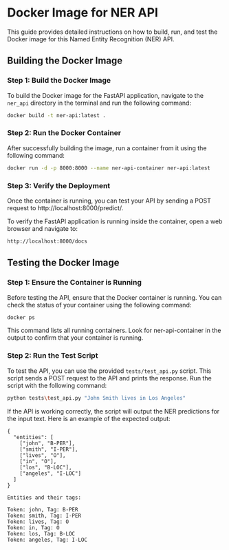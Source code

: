 # Docker Image for NER API

This guide provides detailed instructions on how to build, run, and test the Docker image for this Named Entity Recognition (NER) API.

## Building the Docker Image

### Step 1: Build the Docker Image

To build the Docker image for the FastAPI application, navigate to the `ner_api` directory in the terminal and run the following command:

```sh
docker build -t ner-api:latest .
```

### Step 2: Run the Docker Container

After successfully building the image, run a container from it using the following command:

```sh
docker run -d -p 8000:8000 --name ner-api-container ner-api:latest
```

### Step 3: Verify the Deployment

Once the container is running, you can test your API by sending a POST request to http://localhost:8000/predict/.


To verify the FastAPI application is running inside the container, open a web browser and navigate to:

```bash
http://localhost:8000/docs
```

## Testing the Docker Image

### Step 1: Ensure the Container is Running

Before testing the API, ensure that the Docker container is running. You can check the status of your container using the following command:

```sh
docker ps
```

This command lists all running containers. Look for ner-api-container in the output to confirm that your container is running.

### Step 2: Run the Test Script

To test the API, you can use the provided `tests/test_api.py` script. This script sends a POST request to the API and prints the response. Run the script with the following command:

```sh
python tests\test_api.py "John Smith lives in Los Angeles"
```

If the API is working correctly, the script will output the NER predictions for the input text. Here is an example of the expected output:

```
{
  "entities": [
    ["john", "B-PER"], 
    ["smith", "I-PER"],
    ["lives", "O"], 
    ["in", "O"], 
    ["los", "B-LOC"], 
    ["angeles", "I-LOC"]
  ]
} 

Entities and their tags:

Token: john, Tag: B-PER
Token: smith, Tag: I-PER
Token: lives, Tag: O
Token: in, Tag: O
Token: los, Tag: B-LOC
Token: angeles, Tag: I-LOC
```